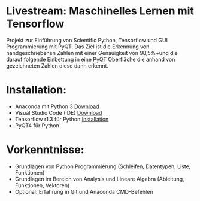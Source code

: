 # Livestream: Maschinelles Lernen mit Tensorflow

Projekt zur Einführung von Scientific Python, Tensorflow und GUI Programmierung mit PyQT. 
Das Ziel ist die Erkennung von handgeschriebenen Zahlen mit einer Genauigkeit von 98,5%+und
die darauf folgende Einbettung in eine PyQT Oberfläche die anhand von gezeichneten Zahlen
diese dann erkennt.

# Installation:
  * Anaconda mit Python 3 [Download](https://www.anaconda.com/download/)
  * Visual Studio Code (IDE) [Download](https://code.visualstudio.com/download)
  * Tensorflow r1.3 für Python [Installation](https://www.tensorflow.org/install/)
  * PyQT4 für Python

# Vorkenntnisse:
  * Grundlagen von Python Programmierung (Schleifen, Datentypen, Liste, Funktionen)
  * Grundlagen im Bereich von Analysis und Lineare Algebra (Ableitung, Funktionen, Vektoren)
  * Optional: Erfahrung in Git und Anaconda CMD-Befehlen
